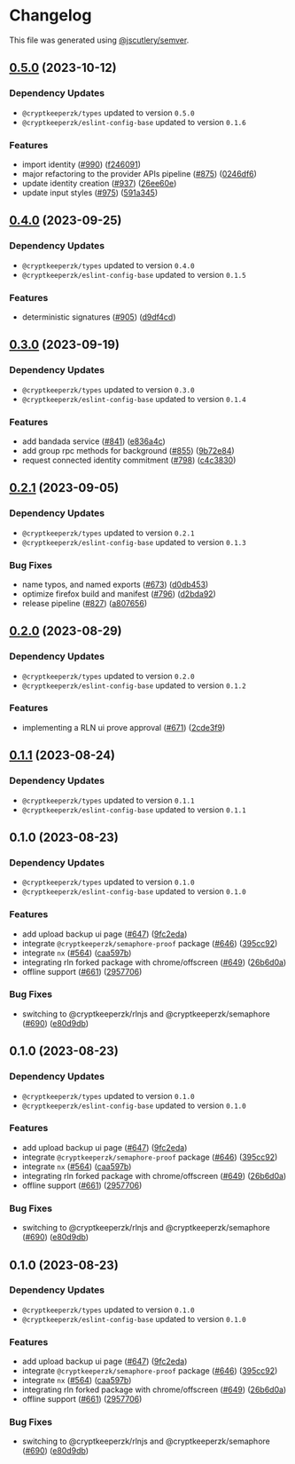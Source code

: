 # Changelog

This file was generated using [@jscutlery/semver](https://github.com/jscutlery/semver).

## [0.5.0](https://github.com/CryptKeeperZK/crypt-keeper-extension/compare/@cryptkeeperzk/zk-0.4.0...@cryptkeeperzk/zk-0.5.0) (2023-10-12)

### Dependency Updates

* `@cryptkeeperzk/types` updated to version `0.5.0`
* `@cryptkeeperzk/eslint-config-base` updated to version `0.1.6`

### Features

* import identity ([#990](https://github.com/CryptKeeperZK/crypt-keeper-extension/issues/990)) ([f246091](https://github.com/CryptKeeperZK/crypt-keeper-extension/commit/f246091db2bf78cb6bb33da00c57e2c773e8adc3))
* major refactoring to the provider APIs pipeline ([#875](https://github.com/CryptKeeperZK/crypt-keeper-extension/issues/875)) ([0246df6](https://github.com/CryptKeeperZK/crypt-keeper-extension/commit/0246df68ed275d746377e35679c5b769aad0b244))
* update identity creation ([#937](https://github.com/CryptKeeperZK/crypt-keeper-extension/issues/937)) ([26ee60e](https://github.com/CryptKeeperZK/crypt-keeper-extension/commit/26ee60eacc3cd99e96f049f9c53ab453d58e20f2))
* update input styles ([#975](https://github.com/CryptKeeperZK/crypt-keeper-extension/issues/975)) ([591a345](https://github.com/CryptKeeperZK/crypt-keeper-extension/commit/591a34534f5284eb6af3afc167d2b25b0a02266b))

## [0.4.0](https://github.com/CryptKeeperZK/crypt-keeper-extension/compare/@cryptkeeperzk/zk-0.3.0...@cryptkeeperzk/zk-0.4.0) (2023-09-25)

### Dependency Updates

* `@cryptkeeperzk/types` updated to version `0.4.0`
* `@cryptkeeperzk/eslint-config-base` updated to version `0.1.5`

### Features

* deterministic signatures ([#905](https://github.com/CryptKeeperZK/crypt-keeper-extension/issues/905)) ([d9df4cd](https://github.com/CryptKeeperZK/crypt-keeper-extension/commit/d9df4cd89cb23538dc3921b0ea16720d7abe609e))

## [0.3.0](https://github.com/CryptKeeperZK/crypt-keeper-extension/compare/@cryptkeeperzk/zk-0.2.1...@cryptkeeperzk/zk-0.3.0) (2023-09-19)

### Dependency Updates

* `@cryptkeeperzk/types` updated to version `0.3.0`
* `@cryptkeeperzk/eslint-config-base` updated to version `0.1.4`

### Features

* add bandada service  ([#841](https://github.com/CryptKeeperZK/crypt-keeper-extension/issues/841)) ([e836a4c](https://github.com/CryptKeeperZK/crypt-keeper-extension/commit/e836a4c4c239d2a9070ebfaee282d2d2287e9b65))
* add group rpc methods for background ([#855](https://github.com/CryptKeeperZK/crypt-keeper-extension/issues/855)) ([9b72e84](https://github.com/CryptKeeperZK/crypt-keeper-extension/commit/9b72e844c60587d99e312029fc27951b5e94c6a4))
* request connected identity commitment  ([#798](https://github.com/CryptKeeperZK/crypt-keeper-extension/issues/798)) ([c4c3830](https://github.com/CryptKeeperZK/crypt-keeper-extension/commit/c4c3830b5268d4cf9aaf96c22c2581e52020cb12))

## [0.2.1](https://github.com/CryptKeeperZK/crypt-keeper-extension/compare/@cryptkeeperzk/zk-0.2.0...@cryptkeeperzk/zk-0.2.1) (2023-09-05)

### Dependency Updates

* `@cryptkeeperzk/types` updated to version `0.2.1`
* `@cryptkeeperzk/eslint-config-base` updated to version `0.1.3`

### Bug Fixes

* name typos, and named exports ([#673](https://github.com/CryptKeeperZK/crypt-keeper-extension/issues/673)) ([d0db453](https://github.com/CryptKeeperZK/crypt-keeper-extension/commit/d0db4535349e173f012b9f97025827c7240d4384))
* optimize firefox build and manifest ([#796](https://github.com/CryptKeeperZK/crypt-keeper-extension/issues/796)) ([d2bda92](https://github.com/CryptKeeperZK/crypt-keeper-extension/commit/d2bda927621de06f8ec95cbbcc216fb1a73d154c))
* release pipeline ([#827](https://github.com/CryptKeeperZK/crypt-keeper-extension/issues/827)) ([a807656](https://github.com/CryptKeeperZK/crypt-keeper-extension/commit/a807656225317a410ce74a92243b634fcea84015))

## [0.2.0](https://github.com/CryptKeeperZK/crypt-keeper-extension/compare/@cryptkeeperzk/zk-0.1.1...@cryptkeeperzk/zk-0.2.0) (2023-08-29)

### Dependency Updates

* `@cryptkeeperzk/types` updated to version `0.2.0`
* `@cryptkeeperzk/eslint-config-base` updated to version `0.1.2`

### Features

* implementing a RLN ui prove approval ([#671](https://github.com/CryptKeeperZK/crypt-keeper-extension/issues/671)) ([2cde3f9](https://github.com/CryptKeeperZK/crypt-keeper-extension/commit/2cde3f92947db7734c5e756c164f452be09f786e))

## [0.1.1](https://github.com/CryptKeeperZK/crypt-keeper-extension/compare/@cryptkeeperzk/zk-0.1.0...@cryptkeeperzk/zk-0.1.1) (2023-08-24)

### Dependency Updates

* `@cryptkeeperzk/types` updated to version `0.1.1`
* `@cryptkeeperzk/eslint-config-base` updated to version `0.1.1`
## 0.1.0 (2023-08-23)

### Dependency Updates

* `@cryptkeeperzk/types` updated to version `0.1.0`
* `@cryptkeeperzk/eslint-config-base` updated to version `0.1.0`

### Features

* add upload backup ui page ([#647](https://github.com/CryptKeeperZK/crypt-keeper-extension/issues/647)) ([9fc2eda](https://github.com/CryptKeeperZK/crypt-keeper-extension/commit/9fc2edad53b53f323020cb03e6523c96dce41258))
* integrate `@cryptkeeperzk/semaphore-proof` package ([#646](https://github.com/CryptKeeperZK/crypt-keeper-extension/issues/646)) ([395cc92](https://github.com/CryptKeeperZK/crypt-keeper-extension/commit/395cc92cc921365d691e373b28ae6cfb6c658e26))
* integrate `nx` ([#564](https://github.com/CryptKeeperZK/crypt-keeper-extension/issues/564)) ([caa597b](https://github.com/CryptKeeperZK/crypt-keeper-extension/commit/caa597b7ba3acabd98502f8e860b482702887263))
* integrating rln forked package with chrome/offscreen ([#649](https://github.com/CryptKeeperZK/crypt-keeper-extension/issues/649)) ([26b6d0a](https://github.com/CryptKeeperZK/crypt-keeper-extension/commit/26b6d0a2984dd5778eaa87435ce2c78793bb4031))
* offline support ([#661](https://github.com/CryptKeeperZK/crypt-keeper-extension/issues/661)) ([2957706](https://github.com/CryptKeeperZK/crypt-keeper-extension/commit/2957706276d7f9b55ed8dcbd68d9bfbc5cba866e))


### Bug Fixes

* switching to @cryptkeeperzk/rlnjs and @cryptkeeperzk/semaphore ([#690](https://github.com/CryptKeeperZK/crypt-keeper-extension/issues/690)) ([e80d9db](https://github.com/CryptKeeperZK/crypt-keeper-extension/commit/e80d9db21d8187ec88408a02f8c7785347b9f541))

## 0.1.0 (2023-08-23)

### Dependency Updates

* `@cryptkeeperzk/types` updated to version `0.1.0`
* `@cryptkeeperzk/eslint-config-base` updated to version `0.1.0`

### Features

* add upload backup ui page ([#647](https://github.com/CryptKeeperZK/crypt-keeper-extension/issues/647)) ([9fc2eda](https://github.com/CryptKeeperZK/crypt-keeper-extension/commit/9fc2edad53b53f323020cb03e6523c96dce41258))
* integrate `@cryptkeeperzk/semaphore-proof` package ([#646](https://github.com/CryptKeeperZK/crypt-keeper-extension/issues/646)) ([395cc92](https://github.com/CryptKeeperZK/crypt-keeper-extension/commit/395cc92cc921365d691e373b28ae6cfb6c658e26))
* integrate `nx` ([#564](https://github.com/CryptKeeperZK/crypt-keeper-extension/issues/564)) ([caa597b](https://github.com/CryptKeeperZK/crypt-keeper-extension/commit/caa597b7ba3acabd98502f8e860b482702887263))
* integrating rln forked package with chrome/offscreen ([#649](https://github.com/CryptKeeperZK/crypt-keeper-extension/issues/649)) ([26b6d0a](https://github.com/CryptKeeperZK/crypt-keeper-extension/commit/26b6d0a2984dd5778eaa87435ce2c78793bb4031))
* offline support ([#661](https://github.com/CryptKeeperZK/crypt-keeper-extension/issues/661)) ([2957706](https://github.com/CryptKeeperZK/crypt-keeper-extension/commit/2957706276d7f9b55ed8dcbd68d9bfbc5cba866e))


### Bug Fixes

* switching to @cryptkeeperzk/rlnjs and @cryptkeeperzk/semaphore ([#690](https://github.com/CryptKeeperZK/crypt-keeper-extension/issues/690)) ([e80d9db](https://github.com/CryptKeeperZK/crypt-keeper-extension/commit/e80d9db21d8187ec88408a02f8c7785347b9f541))

## 0.1.0 (2023-08-23)

### Dependency Updates

* `@cryptkeeperzk/types` updated to version `0.1.0`
* `@cryptkeeperzk/eslint-config-base` updated to version `0.1.0`

### Features

* add upload backup ui page ([#647](https://github.com/CryptKeeperZK/crypt-keeper-extension/issues/647)) ([9fc2eda](https://github.com/CryptKeeperZK/crypt-keeper-extension/commit/9fc2edad53b53f323020cb03e6523c96dce41258))
* integrate `@cryptkeeperzk/semaphore-proof` package ([#646](https://github.com/CryptKeeperZK/crypt-keeper-extension/issues/646)) ([395cc92](https://github.com/CryptKeeperZK/crypt-keeper-extension/commit/395cc92cc921365d691e373b28ae6cfb6c658e26))
* integrate `nx` ([#564](https://github.com/CryptKeeperZK/crypt-keeper-extension/issues/564)) ([caa597b](https://github.com/CryptKeeperZK/crypt-keeper-extension/commit/caa597b7ba3acabd98502f8e860b482702887263))
* integrating rln forked package with chrome/offscreen ([#649](https://github.com/CryptKeeperZK/crypt-keeper-extension/issues/649)) ([26b6d0a](https://github.com/CryptKeeperZK/crypt-keeper-extension/commit/26b6d0a2984dd5778eaa87435ce2c78793bb4031))
* offline support ([#661](https://github.com/CryptKeeperZK/crypt-keeper-extension/issues/661)) ([2957706](https://github.com/CryptKeeperZK/crypt-keeper-extension/commit/2957706276d7f9b55ed8dcbd68d9bfbc5cba866e))


### Bug Fixes

* switching to @cryptkeeperzk/rlnjs and @cryptkeeperzk/semaphore ([#690](https://github.com/CryptKeeperZK/crypt-keeper-extension/issues/690)) ([e80d9db](https://github.com/CryptKeeperZK/crypt-keeper-extension/commit/e80d9db21d8187ec88408a02f8c7785347b9f541))
